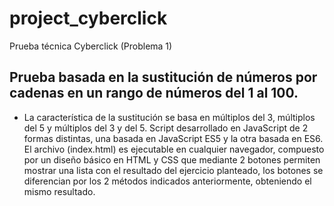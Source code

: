 # project_cyberclick
Prueba técnica Cyberclick (Problema 1)
## Prueba basada en la sustitución de números por cadenas en un rango de números del 1 al 100. 
* La característica de la sustitución se basa en múltiplos del 3, múltiplos del 5 y múltiplos del 3 y del 5.
Script desarrollado en JavaScript de 2 formas distintas, una basada en JavaScript ES5 y la otra basada en ES6.
El archivo (index.html) es ejecutable en cualquier navegador, compuesto por un diseño básico en HTML y CSS que mediante 2 botones permiten mostrar una lista con el resultado del ejercicio planteado, los botones se diferencian por los 2 métodos indicados anteriormente, obteniendo el mismo resultado.


